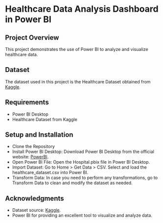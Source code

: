 # Healthcare Data Analysis Dashboard in Power BI

## Project Overview
This project demonstrates the use of Power BI to analyze and visualize healthcare data.

## Dataset
The dataset used in this project is the Healthcare Dataset obtained from [Kaggle](https://www.kaggle.com/datasets/prasad22/healthcare-dataset).

## Requirements
- Power BI Desktop
- Healthcare Dataset from Kaggle

## Setup and Installation
- Clone the Repository
- Install Power BI Desktop:
  Download Power BI Desktop from the official website: [PowerBI](https://www.microsoft.com/en-us/download/details.aspx?id=58494).
- Open Power BI File:
  Open the Hospital.pbix file in Power BI Desktop.
- Import Dataset:
  Go to Home > Get Data > CSV.
  Select and load the healthcare_dataset.csv into Power BI.
- Transform Data:
  In case you need to perform any transformations, go to Transform Data to clean and modify the dataset as needed.

## Acknowledgments
- Dataset source: [Kaggle](https://www.kaggle.com/datasets/prasad22/healthcare-dataset).
- Power BI for providing an excellent tool to visualize and analyze data.




